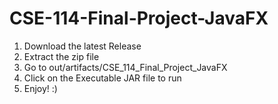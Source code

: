 # CSE-114-Final-Project-JavaFX

1. Download the latest Release
2. Extract the zip file
3. Go to out/artifacts/CSE_114_Final_Project_JavaFX
4. Click on the Executable JAR file to run
5. Enjoy! :)